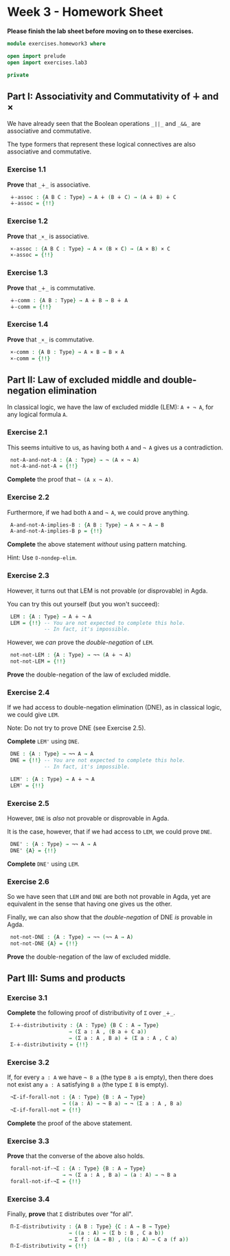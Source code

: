 # Week 3 - Homework Sheet

**Please finish the lab sheet before moving on to these exercises.**

```agda
module exercises.homework3 where

open import prelude
open import exercises.lab3

private
```

## Part I: Associativity and Commutativity of ∔ and ×

We have already seen that the Boolean operations `_||_` and `_&&_` are
associative and commutative.

The type formers that represent these logical connectives are also associative
and commutative.

### Exercise 1.1

**Prove** that `_∔_` is associative.

```agda
 ∔-assoc : {A B C : Type} → A ∔ (B ∔ C) → (A ∔ B) ∔ C
 ∔-assoc = {!!}
```

### Exercise 1.2

**Prove** that `_×_` is associative.

```agda
 ×-assoc : {A B C : Type} → A × (B × C) → (A × B) × C
 ×-assoc = {!!}
```

### Exercise 1.3

**Prove** that `_∔_` is commutative.

```agda
 ∔-comm : {A B : Type} → A ∔ B → B ∔ A
 ∔-comm = {!!}
```
### Exercise 1.4

**Prove** that `_×_` is commutative.

```agda
 ×-comm : {A B : Type} → A × B → B × A
 ×-comm = {!!}
```

## Part II: Law of excluded middle and double-negation elimination

In classical logic, we have the law of excluded middle (LEM): `A + ¬ A`, for any
logical formula `A`.

### Exercise 2.1

This seems intuitive to us, as having both `A` and `¬ A` gives us a
contradiction.

```agda
 not-A-and-not-A : {A : Type} → ¬ (A × ¬ A)
 not-A-and-not-A = {!!}
```

**Complete** the proof that `¬ (A x ¬ A)`.

### Exercise 2.2

Furthermore, if we had both `A` and `¬ A`, we could prove anything.

```agda
 A-and-not-A-implies-B : {A B : Type} → A × ¬ A → B
 A-and-not-A-implies-B p = {!!}
```

**Complete** the above statement *without* using pattern matching.

Hint: Use `𝟘-nondep-elim`.

### Exercise 2.3

However, it turns out that LEM is not provable (or disprovable) in Agda.

You can try this out yourself (but you won't succeed):

```agda
 LEM : {A : Type} → A ∔ ¬ A
 LEM = {!!} -- You are not expected to complete this hole.
            -- In fact, it's impossible.
```

However, we *can* prove the *double-negation* of `LEM`.

```agda
 not-not-LEM : {A : Type} → ¬¬ (A ∔ ¬ A)
 not-not-LEM = {!!}
```

**Prove** the double-negation of the law of excluded middle.

### Exercise 2.4

If we had access to double-negation elimination (DNE), as in classical logic, we
could give `LEM`.

Note: Do not try to prove DNE (see Exercise 2.5).

**Complete** `LEM'` using `DNE`.

```agda
 DNE : {A : Type} → ¬¬ A → A
 DNE = {!!} -- You are not expected to complete this hole.
            -- In fact, it's impossible.

 LEM' : {A : Type} → A ∔ ¬ A
 LEM' = {!!}
```

### Exercise 2.5

However, `DNE` is *also* not provable or disprovable in Agda.

It is the case, however, that if we had access to `LEM`, we could prove `DNE`.

```agda
 DNE' : {A : Type} → ¬¬ A → A
 DNE' {A} = {!!}
```

**Complete** `DNE'` using `LEM`.

### Exercise 2.6

So we have seen that `LEM` and `DNE` are both not provable in Agda, yet are
equivalent in the sense that having one gives us the other.

Finally, we can also show that the *double-negation* of DNE *is* provable in
Agda.

```agda
 not-not-DNE : {A : Type} → ¬¬ (¬¬ A → A)
 not-not-DNE {A} = {!!}
```

**Prove** the double-negation of the law of excluded middle.

## Part III: Sums and products

### Exercise 3.1

**Complete** the following proof of distributivity of `Σ` over `_∔_`.

```agda
 Σ-∔-distributivity : {A : Type} {B C : A → Type}
                    → (Σ a ꞉ A , (B a ∔ C a))
                    → (Σ a ꞉ A , B a) ∔ (Σ a ꞉ A , C a)
 Σ-∔-distributivity = {!!}
```

### Exercise 3.2

If, for every `a : A` we have `¬ B a` (the type `B a` is empty), then there
does not exist any `a : A` satisfying `B a` (the type `Σ B` is empty).

```agda
 ¬Σ-if-forall-not : {A : Type} {B : A → Type}
                  → ((a : A) → ¬ B a) → ¬ (Σ a ꞉ A , B a)
 ¬Σ-if-forall-not = {!!}
```

**Complete** the proof of the above statement.

### Exercise 3.3

**Prove** that the converse of the above also holds.

```agda
 forall-not-if-¬Σ : {A : Type} {B : A → Type}
                  → ¬ (Σ a ꞉ A , B a) → (a : A) → ¬ B a
 forall-not-if-¬Σ = {!!}
```

### Exercise 3.4

Finally, **prove** that `Σ` distributes over "for all".

```agda
 Π-Σ-distributivity : {A B : Type} {C : A → B → Type}
                    → ((a : A) → (Σ b ꞉ B , C a b))
                    → Σ f ꞉ (A → B) , ((a : A) → C a (f a))
 Π-Σ-distributivity = {!!}
```
